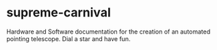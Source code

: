 # supreme-carnival
Hardware and Software documentation for the creation of an automated pointing telescope. Dial a star and have fun.
